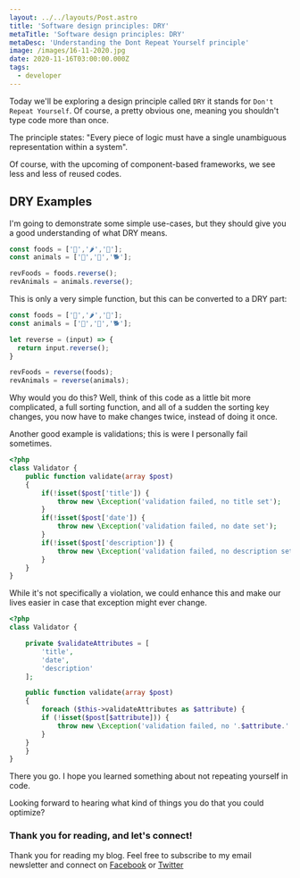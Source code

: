 ```yaml
---
layout: ../../layouts/Post.astro
title: 'Software design principles: DRY'
metaTitle: 'Software design principles: DRY'
metaDesc: 'Understanding the Dont Repeat Yourself principle'
image: /images/16-11-2020.jpg
date: 2020-11-16T03:00:00.000Z
tags:
  - developer
---
```

Today we'll be exploring a design principle called `DRY` it stands for `Don't Repeat Yourself`. Of course, a pretty obvious one, meaning you shouldn't type code more than once.

The principle states: "Every piece of logic must have a single unambiguous representation within a system".

Of course, with the upcoming of component-based frameworks, we see less and less of reused codes.

## DRY Examples

I'm going to demonstrate some simple use-cases, but they should give you a good understanding of what DRY means.

```js
const foods = ['🧀','🌶','🍉'];
const animals = ['🦞','🐁','🐕'];

revFoods = foods.reverse();
revAnimals = animals.reverse();
```

This is only a very simple function, but this can be converted to a DRY part:

```js
const foods = ['🧀','🌶','🍉'];
const animals = ['🦞','🐁','🐕'];

let reverse = (input) => {
  return input.reverse();
}

revFoods = reverse(foods);
revAnimals = reverse(animals);
```

Why would you do this?
Well, think of this code as a little bit more complicated, a full sorting function, and all of a sudden the sorting key changes, you now have to make changes twice, instead of doing it once.

Another good example is validations; this is were I personally fail sometimes.

```php
<?php
class Validator {
	public function validate(array $post)
	{
		if(!isset($post['title']) {
			throw new \Exception('validation failed, no title set');
		}
		if(!isset($post['date']) {
			throw new \Exception('validation failed, no date set');
		}
		if(!isset($post['description']) {
			throw new \Exception('validation failed, no description set');
		}
	}
}
```

While it's not specifically a violation, we could enhance this and make our lives easier in case that exception might ever change.

```php
<?php
class Validator {

	private $validateAttributes = [
		'title', 
		'date', 
		'description'
	];

	public function validate(array $post)
	{
		foreach ($this->validateAttributes as $attribute) {
        if (!isset($post[$attribute])) {
            throw new \Exception('validation failed, no '.$attribute.' set');
        }
    }
	}
}
```

There you go. I hope you learned something about not repeating yourself in code.

Looking forward to hearing what kind of things you do that you could optimize?

### Thank you for reading, and let's connect!

Thank you for reading my blog. Feel free to subscribe to my email newsletter and connect on [Facebook](https://www.facebook.com/DailyDevTipsBlog) or [Twitter](https://twitter.com/DailyDevTips1)
